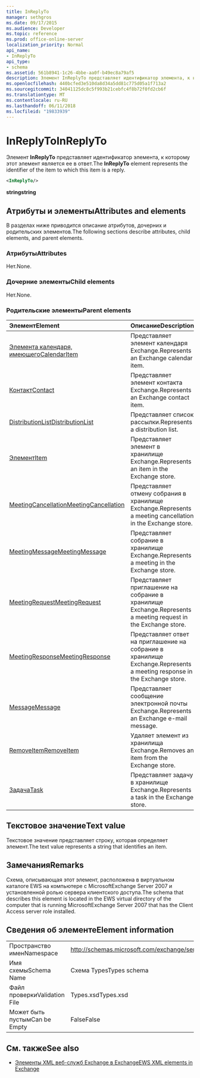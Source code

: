 ```yaml
---
title: InReplyTo
manager: sethgros
ms.date: 09/17/2015
ms.audience: Developer
ms.topic: reference
ms.prod: office-online-server
localization_priority: Normal
api_name:
- InReplyTo
api_type:
- schema
ms.assetid: 561b8941-1c26-4bbe-aa0f-b49ec8a79af5
description: Элемент InReplyTo представляет идентификатор элемента, к которому этот элемент является ее в ответ.
ms.openlocfilehash: 440bcfed3e510da8d34a5dd81c775d05a1f713a2
ms.sourcegitcommit: 34041125dc8c5f993b21cebfc4f8b72f0fd2cb6f
ms.translationtype: MT
ms.contentlocale: ru-RU
ms.lasthandoff: 06/11/2018
ms.locfileid: "19833939"
---
```

# <a name="inreplyto"></a><span data-ttu-id="8eed0-103">InReplyTo</span><span class="sxs-lookup"><span data-stu-id="8eed0-103">InReplyTo</span></span>

<span data-ttu-id="8eed0-104">Элемент **InReplyTo** представляет идентификатор элемента, к которому этот элемент является ее в ответ.</span><span class="sxs-lookup"><span data-stu-id="8eed0-104">The **InReplyTo** element represents the identifier of the item to which this item is a reply.</span></span> 
  
```xml
<InReplyTo/>
```

 <span data-ttu-id="8eed0-105">**string**</span><span class="sxs-lookup"><span data-stu-id="8eed0-105">**string**</span></span>
## <a name="attributes-and-elements"></a><span data-ttu-id="8eed0-106">Атрибуты и элементы</span><span class="sxs-lookup"><span data-stu-id="8eed0-106">Attributes and elements</span></span>

<span data-ttu-id="8eed0-107">В разделах ниже приводится описание атрибутов, дочерних и родительских элементов.</span><span class="sxs-lookup"><span data-stu-id="8eed0-107">The following sections describe attributes, child elements, and parent elements.</span></span>
  
### <a name="attributes"></a><span data-ttu-id="8eed0-108">Атрибуты</span><span class="sxs-lookup"><span data-stu-id="8eed0-108">Attributes</span></span>

<span data-ttu-id="8eed0-109">Нет.</span><span class="sxs-lookup"><span data-stu-id="8eed0-109">None.</span></span>
  
### <a name="child-elements"></a><span data-ttu-id="8eed0-110">Дочерние элементы</span><span class="sxs-lookup"><span data-stu-id="8eed0-110">Child elements</span></span>

<span data-ttu-id="8eed0-111">Нет.</span><span class="sxs-lookup"><span data-stu-id="8eed0-111">None.</span></span>
  
### <a name="parent-elements"></a><span data-ttu-id="8eed0-112">Родительские элементы</span><span class="sxs-lookup"><span data-stu-id="8eed0-112">Parent elements</span></span>

|<span data-ttu-id="8eed0-113">**Элемент**</span><span class="sxs-lookup"><span data-stu-id="8eed0-113">**Element**</span></span>|<span data-ttu-id="8eed0-114">**Описание**</span><span class="sxs-lookup"><span data-stu-id="8eed0-114">**Description**</span></span>|
|:-----|:-----|
|[<span data-ttu-id="8eed0-115">Элемента календаря, имеющего</span><span class="sxs-lookup"><span data-stu-id="8eed0-115">CalendarItem</span></span>](calendaritem.md) <br/> |<span data-ttu-id="8eed0-116">Представляет элемент календаря Exchange.</span><span class="sxs-lookup"><span data-stu-id="8eed0-116">Represents an Exchange calendar item.</span></span>  <br/> |
|[<span data-ttu-id="8eed0-117">Контакт</span><span class="sxs-lookup"><span data-stu-id="8eed0-117">Contact</span></span>](contact.md) <br/> |<span data-ttu-id="8eed0-118">Представляет элемент контакта Exchange.</span><span class="sxs-lookup"><span data-stu-id="8eed0-118">Represents an Exchange contact item.</span></span>  <br/> |
|[<span data-ttu-id="8eed0-119">DistributionList</span><span class="sxs-lookup"><span data-stu-id="8eed0-119">DistributionList</span></span>](distributionlist.md) <br/> |<span data-ttu-id="8eed0-120">Представляет список рассылки.</span><span class="sxs-lookup"><span data-stu-id="8eed0-120">Represents a distribution list.</span></span>  <br/> |
|[<span data-ttu-id="8eed0-121">Элемент</span><span class="sxs-lookup"><span data-stu-id="8eed0-121">Item</span></span>](item.md) <br/> |<span data-ttu-id="8eed0-122">Представляет элемент в хранилище Exchange.</span><span class="sxs-lookup"><span data-stu-id="8eed0-122">Represents an item in the Exchange store.</span></span>  <br/> |
|[<span data-ttu-id="8eed0-123">MeetingCancellation</span><span class="sxs-lookup"><span data-stu-id="8eed0-123">MeetingCancellation</span></span>](meetingcancellation.md) <br/> |<span data-ttu-id="8eed0-124">Представляет отмену собрания в хранилище Exchange.</span><span class="sxs-lookup"><span data-stu-id="8eed0-124">Represents a meeting cancellation in the Exchange store.</span></span>  <br/> |
|[<span data-ttu-id="8eed0-125">MeetingMessage</span><span class="sxs-lookup"><span data-stu-id="8eed0-125">MeetingMessage</span></span>](meetingmessage.md) <br/> |<span data-ttu-id="8eed0-126">Представляет собрание в хранилище Exchange.</span><span class="sxs-lookup"><span data-stu-id="8eed0-126">Represents a meeting in the Exchange store.</span></span>  <br/> |
|[<span data-ttu-id="8eed0-127">MeetingRequest</span><span class="sxs-lookup"><span data-stu-id="8eed0-127">MeetingRequest</span></span>](meetingrequest.md) <br/> |<span data-ttu-id="8eed0-128">Представляет приглашение на собрание в хранилище Exchange.</span><span class="sxs-lookup"><span data-stu-id="8eed0-128">Represents a meeting request in the Exchange store.</span></span>  <br/> |
|[<span data-ttu-id="8eed0-129">MeetingResponse</span><span class="sxs-lookup"><span data-stu-id="8eed0-129">MeetingResponse</span></span>](meetingresponse.md) <br/> |<span data-ttu-id="8eed0-130">Представляет ответ на приглашение на собрание в хранилище Exchange.</span><span class="sxs-lookup"><span data-stu-id="8eed0-130">Represents a meeting response in the Exchange store.</span></span>  <br/> |
|[<span data-ttu-id="8eed0-131">Message</span><span class="sxs-lookup"><span data-stu-id="8eed0-131">Message</span></span>](message-ex15websvcsotherref.md) <br/> |<span data-ttu-id="8eed0-132">Представляет сообщение электронной почты Exchange.</span><span class="sxs-lookup"><span data-stu-id="8eed0-132">Represents an Exchange e-mail message.</span></span>  <br/> |
|[<span data-ttu-id="8eed0-133">RemoveItem</span><span class="sxs-lookup"><span data-stu-id="8eed0-133">RemoveItem</span></span>](removeitem.md) <br/> |<span data-ttu-id="8eed0-134">Удаляет элемент из хранилища Exchange.</span><span class="sxs-lookup"><span data-stu-id="8eed0-134">Removes an item from the Exchange store.</span></span>  <br/> |
|[<span data-ttu-id="8eed0-135">Задача</span><span class="sxs-lookup"><span data-stu-id="8eed0-135">Task</span></span>](task.md) <br/> |<span data-ttu-id="8eed0-136">Представляет задачу в хранилище Exchange.</span><span class="sxs-lookup"><span data-stu-id="8eed0-136">Represents a task in the Exchange store.</span></span>  <br/> |
   
## <a name="text-value"></a><span data-ttu-id="8eed0-137">Текстовое значение</span><span class="sxs-lookup"><span data-stu-id="8eed0-137">Text value</span></span>

<span data-ttu-id="8eed0-138">Текстовое значение представляет строку, которая определяет элемент.</span><span class="sxs-lookup"><span data-stu-id="8eed0-138">The text value represents a string that identifies an item.</span></span>
  
## <a name="remarks"></a><span data-ttu-id="8eed0-139">Замечания</span><span class="sxs-lookup"><span data-stu-id="8eed0-139">Remarks</span></span>

<span data-ttu-id="8eed0-140">Схема, описывающая этот элемент, расположена в виртуальном каталоге EWS на компьютере с MicrosoftExchange Server 2007 и установленной ролью сервера клиентского доступа.</span><span class="sxs-lookup"><span data-stu-id="8eed0-140">The schema that describes this element is located in the EWS virtual directory of the computer that is running MicrosoftExchange Server 2007 that has the Client Access server role installed.</span></span>
  
## <a name="element-information"></a><span data-ttu-id="8eed0-141">Сведения об элементе</span><span class="sxs-lookup"><span data-stu-id="8eed0-141">Element information</span></span>

|||
|:-----|:-----|
|<span data-ttu-id="8eed0-142">Пространство имен</span><span class="sxs-lookup"><span data-stu-id="8eed0-142">Namespace</span></span>  <br/> |http://schemas.microsoft.com/exchange/services/2006/types  <br/> |
|<span data-ttu-id="8eed0-143">Имя схемы</span><span class="sxs-lookup"><span data-stu-id="8eed0-143">Schema Name</span></span>  <br/> |<span data-ttu-id="8eed0-144">Схема Types</span><span class="sxs-lookup"><span data-stu-id="8eed0-144">Types schema</span></span>  <br/> |
|<span data-ttu-id="8eed0-145">Файл проверки</span><span class="sxs-lookup"><span data-stu-id="8eed0-145">Validation File</span></span>  <br/> |<span data-ttu-id="8eed0-146">Types.xsd</span><span class="sxs-lookup"><span data-stu-id="8eed0-146">Types.xsd</span></span>  <br/> |
|<span data-ttu-id="8eed0-147">Может быть пустым</span><span class="sxs-lookup"><span data-stu-id="8eed0-147">Can be Empty</span></span>  <br/> |<span data-ttu-id="8eed0-148">False</span><span class="sxs-lookup"><span data-stu-id="8eed0-148">False</span></span>  <br/> |
   
## <a name="see-also"></a><span data-ttu-id="8eed0-149">См. также</span><span class="sxs-lookup"><span data-stu-id="8eed0-149">See also</span></span>



- [<span data-ttu-id="8eed0-150">Элементы XML веб-служб Exchange в Exchange</span><span class="sxs-lookup"><span data-stu-id="8eed0-150">EWS XML elements in Exchange</span></span>](ews-xml-elements-in-exchange.md)

